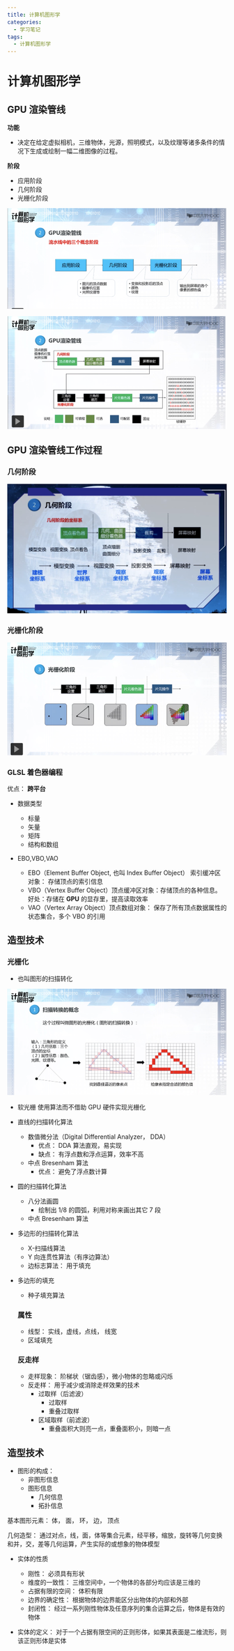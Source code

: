 ```yaml
---
title: 计算机图形学
categories:
  - 学习笔记
tags:
  - 计算机图形学
---
```


# 计算机图形学

## GPU 渲染管线

**功能**

- 决定在给定虚拟相机，三维物体，光源，照明模式，以及纹理等诸多条件的情况下生成或绘制一幅二维图像的过程。

**阶段**

- 应用阶段
- 几何阶段
- 光栅化阶段

![GPU渲染管线](../asserts/img/GPU-1.png)

![GPU渲染管线](../asserts/img/GPU-2.png)

## GPU 渲染管线工作过程

### 几何阶段

![几何阶段](../asserts/img/jhjd.png)

### 光栅化阶段

![光栅化阶段](../asserts/img/gshjd.png)

### GLSL 着色器编程

优点： **跨平台**

- 数据类型

  - 标量
  - 矢量
  - 矩阵
  - 结构和数组

- EBO,VBO,VAO
  - EBO（Element Buffer Object, 也叫 Index Buffer Object） 索引缓冲区对象： 存储顶点的索引信息
  - VBO（Vertex Buffer Object）顶点缓冲区对象：存储顶点的各种信息。好处：存储在 **GPU** 的显存里，提高读取效率
  - VAO（Vertex Array Object）顶点数组对象： 保存了所有顶点数据属性的状态集合，多个 VBO 的引用

## 造型技术

### 光栅化

- 也叫图形的扫描转化

![光栅化](../asserts/img/gsh.png)

- 软光栅
  使用算法而不借助 GPU 硬件实现光栅化

- 直线的扫描转化算法
  - 数值微分法（Digital Differential Analyzer， DDA）
    - 优点： DDA 算法直观，易实现
    - 缺点： 有浮点数和浮点运算，效率不高
  - 中点 Bresenham 算法
    - 优点： 避免了浮点数计算
- 圆的扫描转化算法
  - 八分法画圆
    - 绘制出 1/8 的圆弧，利用对称来画出其它 7 段
  - 中点 Bresenham 算法
- 多边形的扫描转化算法
  - X-扫描线算法
  - Y 向连贯性算法（有序边算法）
  - 边标志算法： 用于填充
- 多边形的填充

  - 种子填充算法

  ### 属性

  - 线型： 实线，虚线，点线， 线宽
  - 区域填充

  ### 反走样

  - 走样现象： 阶梯状（锯齿感），微小物体的忽略或闪烁
  - 反走样： 用于减少或消除走样效果的技术
    - 过取样（后滤波）
      - 过取样
      - 重叠过取样
    - 区域取样（前滤波）
      - 重叠面积大则亮一点，重叠面积小，则暗一点

## 造型技术

- 图形的构成：
  - 非图形信息
  - 图形信息
    - 几何信息
    - 拓扑信息

基本图形元素： 体， 面， 环， 边， 顶点

几何造型： 通过对点，线，面，体等集合元素，经平移，缩放，旋转等几何变换和并，交，差等几何运算，产生实际的或想象的物体模型

- 实体的性质

  - 刚性： 必须具有形状
  - 维度的一致性： 三维空间中，一个物体的各部分均应该是三维的
  - 占据有限的空间： 体积有限
  - 边界的确定性： 根据物体的边界能区分出物体的内部和外部
  - 封闭性： 经过一系列刚性物体及任意序列的集合运算之后，物体是有效的物体

- 实体的定义： 对于一个占据有限空间的正则形体，如果其表面是二维流形，则该正则形体是实体
